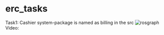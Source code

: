 # erc_tasks
Task1: Cashier system-package is named as billing in the src
![rosgraph](https://github.com/AryavartaSingh/erc_tasks/assets/77540684/2e2e00bc-22c8-47e3-9a4e-191662b17206)
Video: 
